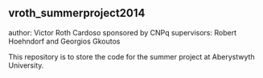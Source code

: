vroth_summerproject2014
-----------------------
author: Victor Roth Cardoso
sponsored by CNPq
supervisors: Robert Hoehndorf and Georgios Gkoutos


This repository is to store the code for the summer project at Aberystwyth University.

